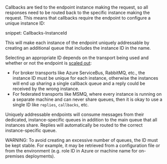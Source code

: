 
Callbacks are tied to the endpoint instance making the request, so all responses need to be routed back to the specific instance making the request. This means that callbacks require the endpoint to configure a unique instance ID:

snippet: Callbacks-InstanceId

This will make each instance of the endpoint uniquely addressable by creating an additional queue that includes the instance ID in the name. 

Selecting an appropriate ID depends on the transport being used and whether or not the endpoint is [scaled out](/nservicebus/architecture/scaling.md):
- For broker transports like Azure ServiceBus, RabbitMQ, etc., the instance ID must be unique for each instance, otherwise the instances will end up sharing a single callback queue and a reply could be received by the wrong instance.
- For federated transports like MSMQ, where every instance is running on a separate machine and can never share queues, then it is okay to use a single ID like `replies`, `callbacks`, etc.

Uniquely addressable endpoints will consume messages from their dedicated, instance-specific queues in addition to the main queue that all instances share. Replies will automatically be routed to the correct instance-specific queue.

WARNING: To avoid creating an excessive number of queues, the ID must be kept stable. For example, it may be retrieved from a configuration file or from the environment (e.g. role ID in Azure or machine name for on-premises deployments).
